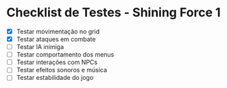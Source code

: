 # Checklist de Testes - Shining Force 1

- [x] Testar movimentação no grid  
- [x] Testar ataques em combate  
- [ ] Testar IA inimiga  
- [ ] Testar comportamento dos menus  
- [ ] Testar interações com NPCs  
- [ ] Testar efeitos sonoros e música  
- [ ] Testar estabilidade do jogo

